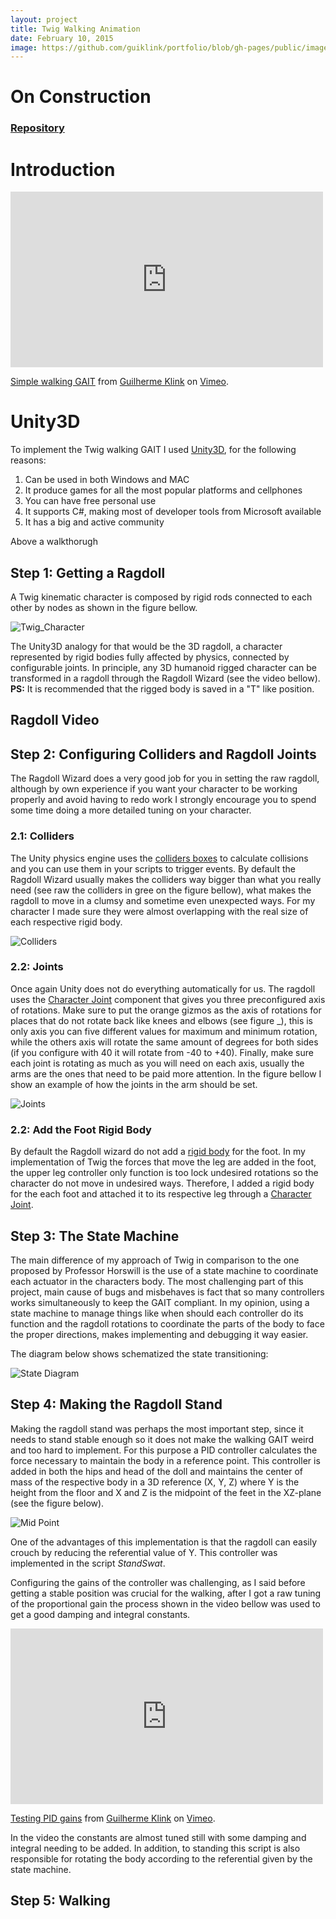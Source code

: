 ```yaml
---
layout: project
title: Twig Walking Animation
date: February 10, 2015
image: https://github.com/guiklink/portfolio/blob/gh-pages/public/images/twig/Twig_logo.png?raw=true
---
```


# On Construction

### [Repository](https://github.com/guiklink/Unity3d_Twig)

# Introduction

<iframe src="https://player.vimeo.com/video/137813432" width="500" height="281" frameborder="0" webkitallowfullscreen mozallowfullscreen allowfullscreen></iframe> <p><a href="https://vimeo.com/137813432">Simple walking GAIT</a> from <a href="https://vimeo.com/user43396191">Guilherme Klink</a> on <a href="https://vimeo.com">Vimeo</a>.</p>

# Unity3D
To implement the Twig walking GAIT I used [Unity3D](http://unity3d.com/5?gclid=CNngyI300scCFYI7gQodzBYMlQ), for the following reasons:

1. Can be used in both Windows and MAC
2. It produce games for all the most popular platforms and cellphones
3. You can have free personal use
4. It supports C#, making most of developer tools from Microsoft available
5. It has a big and active community

Above a walkthorugh

## Step 1: Getting a Ragdoll
A Twig kinematic character is composed by rigid rods connected to each other by nodes as shown in the figure bellow.

![Twig_Character]()

The Unity3D analogy for that would be the 3D ragdoll, a  character represented by rigid bodies fully affected by physics, connected by configurable joints. In principle, any 3D humanoid rigged character can be transformed in a ragdoll through the Ragdoll Wizard (see the video bellow). 
**PS:** It is recommended that the rigged body is saved in a "T" like position. 

## Ragdoll Video

## Step 2: Configuring Colliders and Ragdoll Joints
The Ragdoll Wizard does a very good job for you in setting the raw ragdoll, although by own experience if you want your character to be working properly and avoid having to redo work I strongly encourage you to spend some time doing a more detailed tuning on your character. 

### 2.1: Colliders
The Unity physics engine uses the [colliders boxes](http://docs.unity3d.com/Manual/class-BoxCollider.html) to calculate collisions and you can use them in your scripts to trigger events. By default the Ragdoll Wizard usually makes the colliders way bigger than what you really need (see raw the colliders in gree on the figure bellow), what makes the ragdoll to move in a clumsy and sometime even unexpected ways. For my character I made sure they were almost overlapping with  the real size of each respective rigid body. 

![Colliders](https://github.com/guiklink/portfolio/blob/gh-pages/public/images/twig/colliders.png?raw=true)

### 2.2: Joints
Once again Unity does not do everything automatically for us. The ragdoll uses the [Character Joint](http://docs.unity3d.com/Manual/class-CharacterJoint.html) component that gives you three preconfigured axis of rotations. Make sure to put the orange gizmos as the axis of rotations for places that do not rotate back like knees and elbows (see figure _), this is only axis you can five different values for maximum and minimum rotation, while the others axis will rotate the same amount of degrees for both sides (if you configure with 40 it will rotate from -40 to +40). Finally, make sure each joint is rotating as much as you will need on each axis, usually the arms are the ones that need to be paid more attention. In the figure bellow I show an example of how the joints in the arm should be set.

![Joints](https://github.com/guiklink/portfolio/blob/gh-pages/public/images/twig/JointsConfig.png?raw=true)

### 2.2: Add the Foot Rigid Body
By default the Ragdoll wizard do not add a [rigid body](http://docs.unity3d.com/Manual/class-Rigidbody.html) for the foot. In my implementation of Twig the forces that move the leg are added in the foot, the upper leg controller only function is too lock undesired rotations so the character do not move in undesired ways. Therefore, I added a rigid body for the each foot and attached it to its respective leg through a [Character Joint](http://docs.unity3d.com/Manual/class-CharacterJoint.html). 

## Step 3: The State Machine
The main difference of my approach of Twig in comparison to the one proposed by Professor Horswill is the use of a state machine to coordinate each actuator in the characters body. The most challenging part of this project, main cause of bugs and misbehaves is fact that so many controllers works simultaneously to keep the GAIT compliant. In my opinion, using a state machine to manage things like when should each controller do its function and the ragdoll rotations to coordinate the parts of the body to face the proper directions, makes implementing and debugging it way easier. 

The diagram below shows schematized the state transitioning:

![State Diagram](https://github.com/guiklink/portfolio/blob/gh-pages/public/images/twig/statemachinediagram.png?raw=true)

## Step 4: Making the Ragdoll Stand
Making the ragdoll stand was perhaps the most important step, since it needs to stand stable enough so it does not make the walking GAIT weird and too hard to implement. For this purpose a PID controller calculates the force necessary to maintain the body in a reference point. This controller is added in both the hips and head of the doll and maintains the center of mass of the respective body in a 3D reference (X, Y, Z) where Y is the height from the floor and X and Z is the midpoint of the feet in the XZ-plane (see the figure below).

![Mid Point]()

One of the advantages of this implementation is that the ragdoll can easily crouch by reducing the referential value of Y. This controller was implemented in the script *StandSwat*.  
 
Configuring the gains of the controller was challenging, as I said before getting a stable position was crucial for the walking, after I got a raw tuning  of the proportional gain the process shown in the video bellow was used to get a good damping and integral constants.

<iframe src="https://player.vimeo.com/video/137815980" width="500" height="281" frameborder="0" webkitallowfullscreen mozallowfullscreen allowfullscreen></iframe> <p><a href="https://vimeo.com/137815980">Testing PID gains</a> from <a href="https://vimeo.com/user43396191">Guilherme Klink</a> on <a href="https://vimeo.com">Vimeo</a>.</p>
 
In the video the constants are almost tuned still with some damping and integral needing to be added. In addition, to standing this script is also responsible for rotating the body according to the referential given by the state machine.

## Step 5: Walking